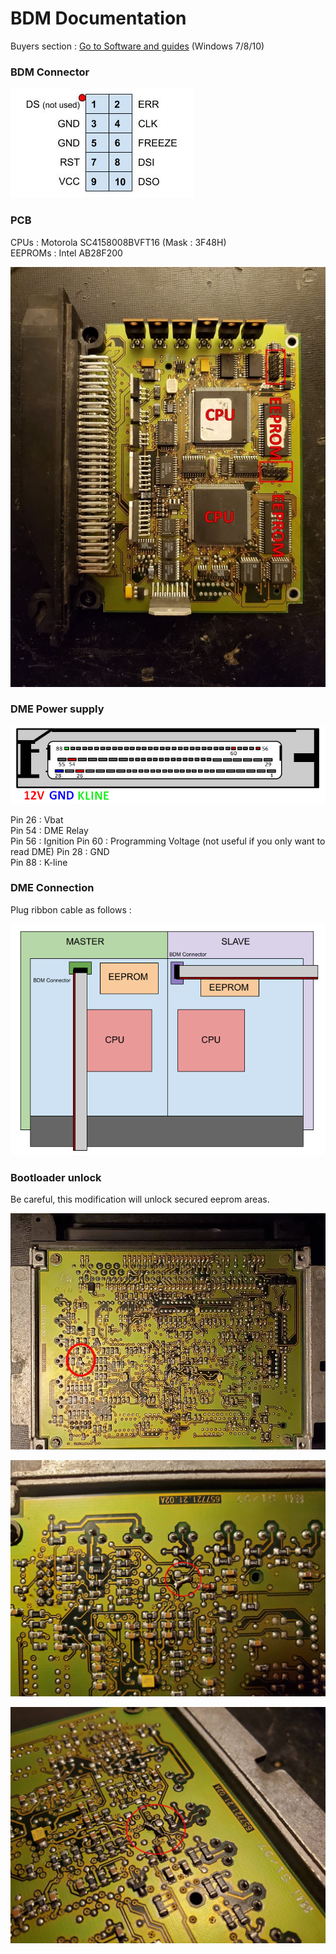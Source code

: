 # BDM Documentation

Buyers section :
[Go to Software and guides](#Buyers-Ressources) (Windows 7/8/10)

### BDM Connector

![BDM_connector](/pictures/BDM_connector.jpg)

### PCB

CPUs : Motorola SC4158008BVFT16 (Mask : 3F48H)  
EEPROMs : Intel AB28F200

![mss50](/pictures/mss50.jpeg)

### DME Power supply

![pinout](/pictures/pinout_bdm_mss50.png)

Pin 26 : Vbat  
Pin 54 : DME Relay  
Pin 56 : Ignition
Pin 60 : Programming Voltage (not useful if you only want to read DME)
Pin 28 : GND  
Pin 88 : K-line

### DME Connection

Plug ribbon cable as follows :

![DME_Detail](/pictures/DME_Detail_mss50.png)

### Bootloader unlock

Be careful, this modification will unlock secured eeprom areas.

![photo_1](/pictures/bootloader_unlock_1.jpg)

![photo_2](/pictures/bootloader_unlock_2.jpg)

![photo_3](/pictures/bootloader_unlock_3.jpg)
